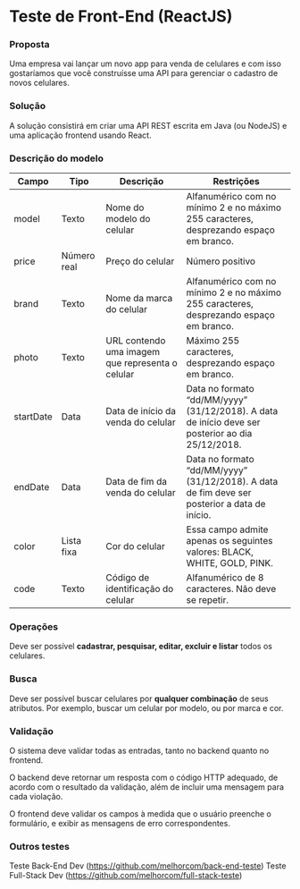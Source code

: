 # Teste de Front-End (ReactJS)
### Proposta
Uma empresa vai lançar um novo app para venda de celulares e com isso gostaríamos que você construísse uma API para gerenciar o cadastro de novos celulares.

### Solução
A solução consistirá em criar uma API REST escrita em Java (ou NodeJS) e uma aplicação frontend usando React.

### Descrição do modelo
| Campo | Tipo | Descrição | Restrições |
| ------ | ------ | ------ | ------ |
| model | Texto | Nome do modelo do celular | Alfanumérico com no mínimo 2 e no máximo 255 caracteres, desprezando espaço em branco. |
| price | Número real | Preço do celular | Número positivo |
| brand | Texto | Nome da marca do celular | Alfanumérico com no mínimo 2 e no máximo 255 caracteres, desprezando espaço em branco. |
| photo | Texto | URL contendo uma imagem que representa o celular | Máximo 255 caracteres, desprezando espaço em branco. |
| startDate | Data | Data de início da venda do celular | Data no formato “dd/MM/yyyy” (31/12/2018). A data de início deve ser posterior ao dia 25/12/2018. |
| endDate | Data | Data de fim da venda do celular | Data no formato “dd/MM/yyyy” (31/12/2018). A data de fim deve ser posterior a data de início. |
| color | Lista fixa | Cor do celular | Essa campo admite apenas os seguintes valores: BLACK, WHITE, GOLD, PINK. |
| code | Texto | Código de identificação do celular | Alfanumérico de 8 caracteres. Não deve se repetir. |

### Operações
Deve ser possível **cadastrar, pesquisar, editar, excluir e listar** todos os celulares. 

### Busca
Deve ser possível buscar celulares por **qualquer combinação** de seus atributos. Por exemplo, buscar um celular por modelo, ou por marca e cor.

### Validação
O sistema deve validar todas as entradas, tanto no backend quanto no frontend.

O backend deve retornar um resposta com o código HTTP adequado, de acordo com o resultado da validação, além de incluir uma mensagem para cada violação.

O frontend deve validar os campos à medida que o usuário preenche o formulário, e exibir as mensagens de erro correspondentes.

### Outros testes
Teste Back-End Dev (https://github.com/melhorcom/back-end-teste)
Teste Full-Stack Dev (https://github.com/melhorcom/full-stack-teste)
